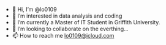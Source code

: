 - 👋 Hi, I’m @lo0109
- 👀 I’m interested in data analysis and coding
- 🌱 I’m currently a Master of IT Student in Griffith University. 
- 💞️ I’m looking to collaborate on the everthing...
- 📫 How to reach me lo0109@icloud.com

<!---
lo0109/lo0109 is a ✨ special ✨ repository because its `README.md` (this file) appears on your GitHub profile.
You can click the Preview link to take a look at your changes.
--->
